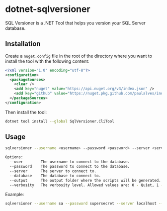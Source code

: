 # dotnet-sqlversioner

SQL Versioner is a .NET Tool that helps you version your SQL Server database.

## Installation

Create a `nuget.config` file in the root of the directory where you want to install the tool with the following content:

```xml
<?xml version="1.0" encoding="utf-8"?>
<configuration>
  <packageSources>
    <clear />
    <add key="nuget" value="https://api.nuget.org/v3/index.json" />
    <add key="github" value="https://nuget.pkg.github.com/paulalves/index.json" />
  </packageSources>
</configuration>
```

Then install the tool:

```bash
dotnet tool install --global SqlVersioner.CliTool
```

## Usage

```bash
sqlversioner --username <username> --password <password> --server <server> --database <database> --output <output> --verbosity <verbosity>

Options:
  --user        The username to connect to the database.
  --password    The password to connect to the database.
  --server      The server to connect to.
  --database    The database to connect to.
  --output      The output folder where the scripts will be generated.
  --verbosity   The verbosity level. Allowed values are: 0 - Quiet, 1 - Minimal, 2 - Normal, 3 - Detailed.
```

Example: 

```bash
sqlversioner --username sa --password supersecret --server localhost --database MyDb --output ~/Desktop/dbs --verbosity 2
```
